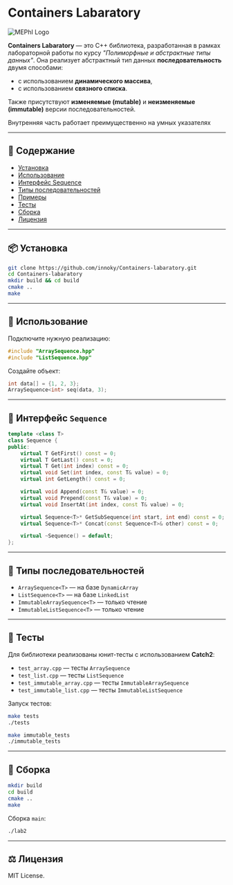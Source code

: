 # Containers Labaratory

![MEPhI Logo](https://nvpk-mephi.ru/wp-content/uploads/2021/09/3ddda32c713589b65cd686fddb280b3f.png)

**Containers Labaratory** — это C++ библиотека, разработанная в рамках лабораторной работы по курсу *"Полиморфные и абстрактные типы данных"*. Она реализует абстрактный тип данных **последовательность** двумя способами:
- с использованием **динамического массива**,
- с использованием **связного списка**.

Также присутствуют **изменяемые (mutable)** и **неизменяемые (immutable)** версии последовательностей.

Внутренняя часть работает преимущественно на умных указателях

---

## 📁 Содержание

- [Установка](#установка)
- [Использование](#использование)
- [Интерфейс Sequence](#интерфейс-sequence)
- [Типы последовательностей](#типы-последовательностей)
- [Примеры](#примеры)
- [Тесты](#тесты)
- [Сборка](#сборка)
- [Лицензия](#лицензия)

---

## 📦 Установка

```bash
git clone https://github.com/innoky/Containers-labaratory.git
cd Containers-labaratory
mkdir build && cd build
cmake ..
make
```

---

## 🚀 Использование

Подключите нужную реализацию:

```cpp
#include "ArraySequence.hpp"
#include "ListSequence.hpp"
```

Создайте объект:
```cpp
int data[] = {1, 2, 3};
ArraySequence<int> seq(data, 3);
```

---

## 📐 Интерфейс `Sequence`

```cpp
template <class T>
class Sequence {
public:
    virtual T GetFirst() const = 0;
    virtual T GetLast() const = 0;
    virtual T Get(int index) const = 0;
    virtual void Set(int index, const T& value) = 0;
    virtual int GetLength() const = 0;

    virtual void Append(const T& value) = 0;
    virtual void Prepend(const T& value) = 0;
    virtual void InsertAt(int index, const T& value) = 0;

    virtual Sequence<T>* GetSubSequence(int start, int end) const = 0;
    virtual Sequence<T>* Concat(const Sequence<T>& other) const = 0;

    virtual ~Sequence() = default;
};
```

---

## 🧩 Типы последовательностей

- `ArraySequence<T>` — на базе `DynamicArray`
- `ListSequence<T>` — на базе `LinkedList`
- `ImmutableArraySequence<T>` — только чтение
- `ImmutableListSequence<T>` — только чтение

---

## 🧪 Тесты

Для библиотеки реализованы юнит-тесты с использованием **Catch2**:

- `test_array.cpp` — тесты `ArraySequence`
- `test_list.cpp` — тесты `ListSequence`
- `test_immutable_array.cpp` — тесты `ImmutableArraySequence`
- `test_immutable_list.cpp` — тесты `ImmutableListSequence`

Запуск тестов:
```bash
make tests
./tests

make immutable_tests
./immutable_tests
```

---

## 🔧 Сборка

```bash
mkdir build
cd build
cmake ..
make
```

Сборка `main`:
```bash
./lab2
```

---

## ⚖️ Лицензия

MIT License.
